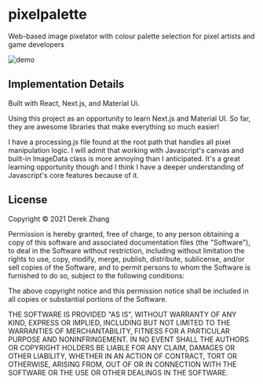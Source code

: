 # pixelpalette

Web-based image pixelator with colour palette selection for pixel artists and game developers

![demo](https://github.com/D3REKZHANG/pixelpalette/blob/master/demo.png?raw=true)

<h2>Implementation Details</h2>

Built with React, Next.js, and Material Ui. 

Using this project as an opportunity to learn Next.js and Material UI. So far, they are awesome libraries that make everything so much easier!

I have a processing.js file found at the root path that handles all pixel manipulation logic. I will admit that working with Javascript's canvas and built-in ImageData class is more annoying than I anticipated. It's a great learning opportunity though and I think I have a deeper understanding of Javascript's core features because of it.

<h2>License</h2>

Copyright © 2021 Derek Zhang

Permission is hereby granted, free of charge, to any person obtaining a copy of this software and associated documentation files (the "Software"), to deal in the Software without restriction, including without limitation the rights to use, copy, modify, merge, publish, distribute, sublicense, and/or sell copies of the Software, and to permit persons to whom the Software is furnished to do so, subject to the following conditions:

The above copyright notice and this permission notice shall be included in all copies or substantial portions of the Software.

THE SOFTWARE IS PROVIDED "AS IS", WITHOUT WARRANTY OF ANY KIND, EXPRESS OR IMPLIED, INCLUDING BUT NOT LIMITED TO THE WARRANTIES OF MERCHANTABILITY, FITNESS FOR A PARTICULAR PURPOSE AND NONINFRINGEMENT. IN NO EVENT SHALL THE AUTHORS OR COPYRIGHT HOLDERS BE LIABLE FOR ANY CLAIM, DAMAGES OR OTHER LIABILITY, WHETHER IN AN ACTION OF CONTRACT, TORT OR OTHERWISE, ARISING FROM, OUT OF OR IN CONNECTION WITH THE SOFTWARE OR THE USE OR OTHER DEALINGS IN THE SOFTWARE.
